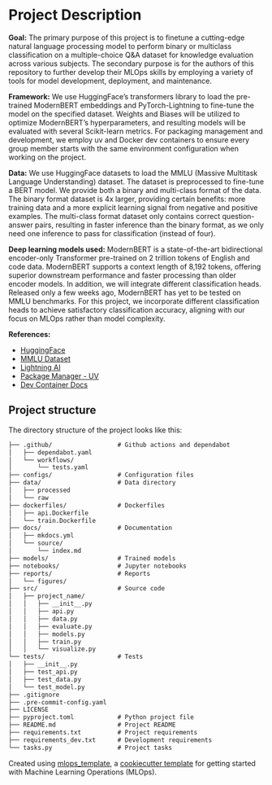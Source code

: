 # Project Description

**Goal:**
The primary purpose of this project is to finetune a cutting-edge natural language processing model to perform binary or multiclass classification on a multiple-choice Q&A dataset for knowledge evaluation across various subjects. The secondary purpose is for the authors of this repository to further develop their MLOps skills by employing a variety of tools for model development, deployment, and maintenance.  

**Framework:**
We use HuggingFace’s transformers library to load the pre-trained ModernBERT embeddings and PyTorch-Lightning to fine-tune the model on the specified dataset. Weights and Biases will be utilized to optimize ModernBERT’s hyperparameters, and resulting models will be evaluated with several Scikit-learn metrics. For packaging management and development, we employ uv and Docker dev containers to ensure every group member starts with the same environment configuration when working on the project. 

**Data:**
We use HuggingFace datasets to load the MMLU (Massive Multitask Language Understanding)  dataset. The dataset is preprocessed to fine-tune a BERT model. We provide both a binary and multi-class format of the data. The binary format dataset is 4x larger, providing certain benefits: more training data and a more explicit learning signal from negative and positive examples. The multi-class format dataset only contains correct question-answer pairs, resulting in faster inference than the binary format, as we only need one inference to pass for classification (instead of four).

**Deep learning models used:**
ModernBERT is a state-of-the-art bidirectional encoder-only Transformer pre-trained on 2 trillion tokens of English and code data. ModernBERT supports a context length of 8,192 tokens, offering superior downstream performance and faster processing than older encoder models. In addition, we will integrate different classification heads. Released only a few weeks ago, ModernBERT has yet to be tested on MMLU benchmarks. For this project, we incorporate different classification heads to achieve satisfactory classification accuracy, aligning with our focus on MLOps rather than model complexity.

**References:**
- [HuggingFace](https://huggingface.co/answerdotai/ModernBERT-base)
- [MMLU Dataset](https://huggingface.co/datasets/cais/mmlu)
- [Lightning AI](https://lightning.ai/)
- [Package Manager - UV](https://docs.astral.sh/uv/)
- [Dev Container Docs](https://code.visualstudio.com/docs/devcontainers/containers)

## Project structure

The directory structure of the project looks like this:
```txt
├── .github/                  # Github actions and dependabot
│   ├── dependabot.yaml
│   └── workflows/
│       └── tests.yaml
├── configs/                  # Configuration files
├── data/                     # Data directory
│   ├── processed
│   └── raw
├── dockerfiles/              # Dockerfiles
│   ├── api.Dockerfile
│   └── train.Dockerfile
├── docs/                     # Documentation
│   ├── mkdocs.yml
│   └── source/
│       └── index.md
├── models/                   # Trained models
├── notebooks/                # Jupyter notebooks
├── reports/                  # Reports
│   └── figures/
├── src/                      # Source code
│   ├── project_name/
│   │   ├── __init__.py
│   │   ├── api.py
│   │   ├── data.py
│   │   ├── evaluate.py
│   │   ├── models.py
│   │   ├── train.py
│   │   └── visualize.py
└── tests/                    # Tests
│   ├── __init__.py
│   ├── test_api.py
│   ├── test_data.py
│   └── test_model.py
├── .gitignore
├── .pre-commit-config.yaml
├── LICENSE
├── pyproject.toml            # Python project file
├── README.md                 # Project README
├── requirements.txt          # Project requirements
├── requirements_dev.txt      # Development requirements
└── tasks.py                  # Project tasks
```


Created using [mlops_template](https://github.com/SkafteNicki/mlops_template),
a [cookiecutter template](https://github.com/cookiecutter/cookiecutter) for getting
started with Machine Learning Operations (MLOps).
